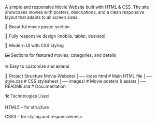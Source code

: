 A simple and responsive Movie Website built with HTML & CSS. The site showcases movies with posters, descriptions, and a clean responsive layout that adapts to all screen sizes.

🎥 Beautiful movie poster section

📱 Fully responsive design (mobile, tablet, desktop)

🎨 Modern UI with CSS styling

🖼️ Sections for featured movies, categories, and details

🌐 Easy to customize and extend

📂 Project Structure
Movie-Website/
│── index.html        # Main HTML file
│── style.css         # CSS stylesheet
│── images/           # Movie posters & assets
│── README.md         # Documentation

🛠️ Technologies Used

HTML5 – for structure

CSS3 – for styling and responsiveness


